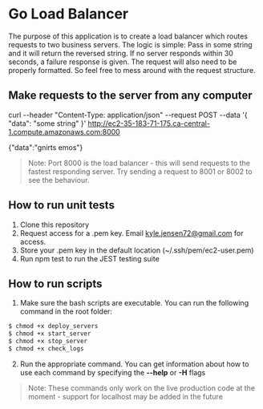 # Go Load Balancer

The purpose of this application is to create a load balancer which routes requests to two business servers. The logic is simple: Pass in some string and it will return the reversed string. If no server responds within 30 seconds, a failure response is given. The request will also need to be properly formatted. So feel free to mess around with the request structure.

## Make requests to the server from any computer

curl --header "Content-Type: application/json" --request POST --data '{ "data": "some string" }' http://ec2-35-183-71-175.ca-central-1.compute.amazonaws.com:8000

{"data":"gnirts emos"}

> Note: Port 8000 is the load balancer - this will send requests to the fastest responding server. Try sending a request to 8001 or 8002 to see the behaviour.

## How to run unit tests

1. Clone this repository
2. Request access for a .pem key. Email kyle.jensen72@gmail.com for access.
3. Store your .pem key in the default location (~/.ssh/pem/ec2-user.pem)
4. Run npm test to run the JEST testing suite

## How to run scripts

1. Make sure the bash scripts are executable. You can run the following command in the root folder:
```sh
$ chmod +x deploy_servers
$ chmod +x start_server
$ chmod +x stop_server
$ chmod +x check_logs
```
2. Run the appropriate command. You can get information about how to use each command by specifying the **--help** or **-H** flags

> Note: These commands only work on the live production code at the moment - support for localhost may be added in the future
